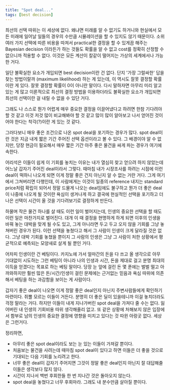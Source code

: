 ```yaml
---
title: "Spot deal..."
tags: [best decision]
---
```


최선의 선택 따위는 이 세상에 없다. 왜냐면 미래를 알 수 없기도 하거니와 현실에서 모든 미래에 일어날 일들의 경우의 수만큼 시뮬레이션을 할 수 있지도 않기 때문이다. 소위 여러 가지 선택에 따른 비용을 따져서 practical한 결정을 할 수 있게끔 해주는 Bayesian decision 이라든가 하는 것들도 확률을 알 수 없고 cost를 정확히 산정할 수 없으니까 적용할 수 없다. 이것은 모든 계산이 칼같이 떨어지는 가상의 세계에서나 가능한 거다.

일단 불확실한 요소가 개입되면 best decision이란 건 없다. 단지 '가장 그럴싸한' 답을 찾는 방법이랄까 (maximum likelihood) 하는 게 있는데, 이 역시도 잘못 결정할 확률이란 게 있다. 잘못 결정할 확률이 0이 아니란 말이다. 다시 말하자면 아무리 미리 알고 있는 게 많고 이론적으로 최선의 결정 방법을 이용하더라도 불확실한 요소가 개입되면 최선의 선택이란 걸 내릴 수 없을 수 있단 거다.

그래도 나 스스로 뭔가 어렵게 매우 중요한 결정을 이끌어냈다고 하려면 한참 기다려야 할 것 같고 이것 저것 많이 비교해봐야 할 것 같고 많이 많이 알아보고 나서 얻어진 것이어야 한다는 착각(?)이란 게 있는 것 같다. 

그러다보니 매우 좋은 조건으로 나온 spot deal을 포기하는 경우가 많다. spot deal이란 것은 지금 내게 짧은 기간 주어진 선택 옵션이라고 볼 수 있다. 그 배경이야 알 수 없지만, 당장 현금이 필요해서 매우 짧은 기간 아주 좋은 물건을 싸게 파는 경우가 여기에 속한다. 

어리석은 이들이 쉽게 이 기회를 놓치는 이유는 내가 열심히 찾고 얻으려 하지 않았는데 어느날 갑자기 주어진 deal이라서 그렇다. 때마침 내가 시장조사를 하려는 시점에 이런 deal이 떡하니 나오게 되면 이게 정말 좋은 건지 아닌지 알 수 없는 거란 거다. 그게 여기에서 그쳐버리면 다행인데, 이 사람에게는 이것이 일종의 reference 내지는 standard price처럼 확립이 되어서 정말 드물게 나오는 deal임에도 불구하고 뭔가 더 좋은 deal이 나중에 나오게 될 것이란 욕심이 생겨나게 하고 결국에 현실적인 선택을 포기하고 더 나은 선택이 시간이 올 것을 기다려보기로 결정하게 만든다.

하물며 작은 물건 하나를 살 때도 이런 일이 벌어지는데, 인생의 중요한 선택을 할 때도 이런 일은 마찬가지로 벌어진다. 대개 이 때 결정을 현명하게 하게 되면 이후의 인생을 바꿔 놓는 대박을 맞게 될 수도 있고, 그게 아니라면 두고 두고 오지 않을 기회를 그냥 놓쳐버린 경우가 된다. 이런 선택을 놓쳤다고 해서 그 사람이 인생이 크게 달라질 것은 없다. 그냥 대박 기회를 놓쳤을 뿐이지 그 사람의 인생은 그냥 그 사람이 처한 상황에서 평균적으로 예측되는 모양새로 살게 될 뿐인 거다. 

어차피 인생이란 건 베팅이다. 카지노에 가서 얼마간의 돈을 다 쓰고 올 생각으로 아무 기대없이 시도하는 그런 베팅이 아니라 나의 인생과 시간, 돈을 제대로 걸고 분명 최대의 이득을 얻겠다는 목표로 하는 베팅 말이다. 당장 눈 앞에 걸린 돈 몇 푼에는 벌벌 떨고 아까와하지만 훨씬 많은 돈/시간/인생이 걸린 문제에는 근거없는 믿음과 욕심 따위에 의존해서 베팅을 하는 과감함을 보이는 게 사람이다. 

갑자기 좋은 deal이 나오면 이게 정말 좋은 deal인지 아닌지 주변사람들에게 확인하기 마련이다. 쥐뿔 모르는 이들이 거든다. 분명히 더 좋은 딜이 있을테니까 이걸 놓치더라도 걱정 말라는 거다. 하지만 이들이 내게 지나가버린 spot deal을 가져다 줄 수는 없다. 잃어버린 내 인생의 기회비용 따위 생각해줄리 없고. 또 같은 상황에 처해보지 않은 입장에서 함부로 남의 인생의 중요한 결정에 영향을 미치고 있다는 것 따윈 아랑곳 없다. 세상은 그런거다. 

정리하면,
- 아무리 좋은 spot deal이라도 보는 눈 있는 이들이 가져갈 뿐이다.
- 처음보는 물건을 사려는데 때마침 spot deal이 있다고 하면 이들은 더 좋을 것으로 기대되는 다음 기회를 노리려고 한다.
- 너무 좋은 deal이 갑자기 주어지면 그것이 정말 좋은 deal인지 아닌지 잘 대답해줄 이들은 생각보다 많지 않다.
- 시간이 지나서 백번 후회한들 한 번 지나간 것은 돌아오지 않는다.
- spot deal을 놓쳤다고 너무 후회마라. 그래도 내 분수만큼 살아질 뿐이다. 